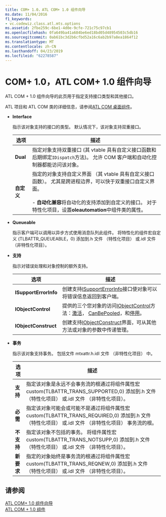 ```yaml
---
title: COM+ 1.0，ATL COM+ 1.0 组件向导
ms.date: 11/04/2016
f1_keywords:
- vc.codewiz.class.atl.mts.options
ms.assetid: 2fbe259c-6be1-4d0e-9cfe-721c75c97cb1
ms.openlocfilehash: 0fa649ba41a684be6ed18bd05d48954503c5db16
ms.sourcegitcommit: 0ab61bc3d2b6cfbd52a16c6ab2b97a8ea1864f12
ms.translationtype: MT
ms.contentlocale: zh-CN
ms.lasthandoff: 04/23/2019
ms.locfileid: "62278587"
---
```

# <a name="com-10-atl-com-10-component-wizard"></a>COM+ 1.0，ATL COM+ 1.0 组件向导

ATL COM + 1.0 组件向导的此页用于指定支持接口类型和其他接口。

ATL 项目和 ATL COM 类的详细信息，请参阅[ATL COM 桌面组件](../../atl/atl-com-desktop-components.md)。

- **Interface**

   指示该对象支持的接口的类型。 默认情况下，该对象支持双重接口。

   |选项|描述|
   |------------|-----------------|
   |**Dual**|指定对象支持双重接口 (其 vtable 具有自定义接口函数和后期绑定`IDispatch`方法)。 允许 COM 客户端和自动化控制器都能访问该对象。|
   |**自定义**|指定的对象支持自定义界面 （其 vtable 具有自定义接口函数）。 尤其是跨进程边界，可以快于双重接口自定义界面。<br /><br /> - **自动化兼容**将自动化的支持添加到自定义的接口。 对于特性化项目，设置**oleautomation**中组件类的属性。|

- **Queueable**

   指示客户端可以调用以异步方式使用消息队列此组件。 将特性化的组件宏自定义 (TLBATTR_QUEUEABLE，0) 添加到.h 文件 （特性化项目） 或.idl 文件 （非特性化项目）。

- **支持**

   指示对错误处理和对象控制的额外支持。

   |选项|描述|
   |------------|-----------------|
   |**ISupportErrorInfo**|创建支持[ISupportErrorInfo](../../atl/reference/isupporterrorinfoimpl-class.md)接口使对象可以将错误信息返回到客户端。|
   |**IObjectControl**|提供的三个您对象的访问[IObjectControl](/windows/desktop/api/comsvcs/nn-comsvcs-iobjectcontrol)方法：[激活](/windows/desktop/api/comsvcs/nf-comsvcs-iobjectcontrol-activate)， [CanBePooled](/windows/desktop/api/comsvcs/nf-comsvcs-iobjectcontrol-canbepooled)，和[停用](/windows/desktop/api/comsvcs/nf-comsvcs-iobjectcontrol-deactivate)。|
   |**IObjectConstruct**|创建支持[IObjectConstruct](/windows/desktop/api/comsvcs/nn-comsvcs-iobjectconstruct)界面，可从其他方法或对象的参数中传递管理。|

- **事务**

   指示该对象支持事务。 包括文件 mtxattr.h.idl 文件 （非特性化项目） 中。

   |选项|描述|
   |------------|-----------------|
   |**支持**|指定该对象是永远不会事务流的根通过将组件属性宏 custom(TLBATTR_TRANS_SUPPORTED,0) 添加到.h 文件 （特性化项目） 或.idl 文件 （非特性化项目）。|
   |**必需**|指定该对象可能会或可能不是通过将组件属性宏 custom(TLBATTR_TRANS_REQUIRED,0) 添加到.h 文件 （特性化项目） 或.idl 文件 （非特性化项目） 事务流的根。|
   |**不支持**|指定该对象不包括的事务。 将组件属性宏 custom(TLBATTR_TRANS_NOTSUPP,0) 添加到.h 文件 （特性化项目） 或.idl 文件 （非特性化项目）。|
   |**新要求**|指定的对象始终是事务流的根通过将组件属性宏 custom(TLBATTR_TRANS_REQNEW,0) 添加到.h 文件 （特性化项目） 或.idl 文件 （非特性化项目）。|

## <a name="see-also"></a>请参阅

[ATL COM+ 1.0 组件向导](../../atl/reference/atl-com-plus-1-0-component-wizard.md)<br/>
[ATL COM + 1.0 组件](../../atl/reference/adding-an-atl-com-plus-1-0-component.md)
